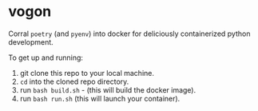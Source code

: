 # vogon

Corral `poetry` (and `pyenv`) into docker for deliciously containerized python development.

To get up and running:
1. git clone this repo to your local machine.
1. `cd` into the cloned repo directory.
1. run `bash build.sh` - (this will build the docker image).
1. run `bash run.sh` (this will launch your container).